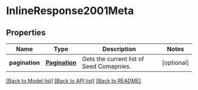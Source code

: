 # InlineResponse2001Meta

## Properties
Name | Type | Description | Notes
------------ | ------------- | ------------- | -------------
**pagination** | [**Pagination**](Pagination.md) | Gets the current list of Seed Comapnies. | [optional] 

[[Back to Model list]](../README.md#documentation-for-models) [[Back to API list]](../README.md#documentation-for-api-endpoints) [[Back to README]](../README.md)


